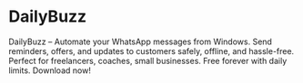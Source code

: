 # DailyBuzz
DailyBuzz – Automate your WhatsApp messages from Windows. Send reminders, offers, and updates to customers safely, offline, and hassle-free. Perfect for freelancers, coaches, small businesses. Free forever with daily limits. Download now!
